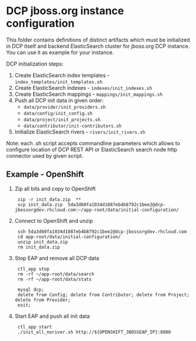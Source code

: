 DCP jboss.org instance configuration
====================================

This folder contains definitions of distinct artifacts which must be 
initialized in DCP itself and backend ElasticSearch cluster for jboss.org 
DCP instance. You can use it as example for your instance.

DCP initialization steps:

1. Create ElasticSearch index templates - `index_templates/init_templates.sh`
2. Create ElasticSearch indexes  - `indexes/init_indexes.sh`
3. Create ElasticSearch mappings - `mappings/init_mappings.sh`
4. Push all DCP init data in given order:
   - `data/provider/init_providers.sh` 
   - `data/config/init_config.sh`
   - `data/project/init_projects.sh`
   - `data/contributor/init-contributors.sh`
5. Initialize ElasticSearch rivers - `rivers/init_rivers.sh` 

Note: each .sh script accepts commandline parameters which allows to configure 
location of DCP REST API or ElasticSearch search node http connector used by 
given script.


## Example - OpenShift

1. Zip all bits and copy to OpenShift

		zip -r init_data.zip  **
		scp init_data.zip  5da3d60fa1034d1887eb4b8792c1bee2@dcp-jbossorgdev.rhcloud.com:~/app-root/data/initial-configuration/


2. Connect to OpenShift and unzip

		ssh 5da3d60fa1034d1887eb4b8792c1bee2@dcp-jbossorgdev.rhcloud.com
		cd app-root/data/initial-configuration/
		unzip init_data.zip
		rm init_data.zip

3. Stop EAP and remove all DCP data

		ctl_app stop
		rm -rf ~/app-root/data/search
		rm -rf ~/app-root/data/stats
		
		mysql dcp;
		delete from Config; delete from Contributor; delete from Project; delete from Provider;
		exit;

4. Start EAP and push all init data

		ctl_app start
		./init_all_noriver.sh http://${OPENSHIFT_JBOSSEAP_IP}:8080
